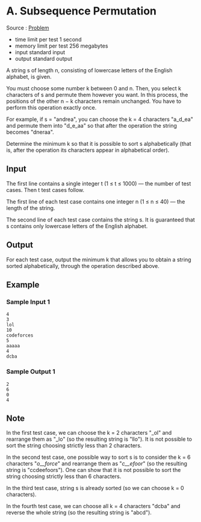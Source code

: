 # A. Subsequence Permutation

Source : [Problem](https://codeforces.com/problemset/problem/1552/A)

- time limit per test 1 second
- memory limit per test 256 megabytes
- input standard input
- output standard output

A string s of length n, consisting of lowercase letters of the English alphabet, is given.

You must choose some number k between 0 and n. Then, you select k characters of s and permute them however you want. In this process, the positions of the other n − k characters remain unchanged. You have to perform this operation exactly once.

For example, if s = "andrea", you can choose the k = 4 characters "a_d_ea" and permute them into "d_e_aa" so that after the operation the string becomes "dneraa".

Determine the minimum k so that it is possible to sort s alphabetically (that is, after the operation its characters appear in alphabetical order).

## Input

The first line contains a single integer t (1 ≤ t ≤ 1000) — the number of test cases. Then t
test cases follow.

The first line of each test case contains one integer n (1 ≤ n ≤ 40) — the length of the string.

The second line of each test case contains the string s. It is guaranteed that s contains only lowercase letters of the English alphabet.

## Output

For each test case, output the minimum k that allows you to obtain a string sorted alphabetically, through the operation described above.

## Example

### Sample Input 1

    4
    3
    lol
    10
    codeforces
    5
    aaaaa
    4
    dcba

### Sample Output 1

    2
    6
    0
    4

## Note

In the first test case, we can choose the k = 2 characters "\_ol" and rearrange them as "\_lo" (so the resulting string is "llo"). It is not possible to sort the string choosing strictly less than 2 characters.

In the second test case, one possible way to sort s is to consider the k = 6 characters "_o\_\_force_" and rearrange them as "_c\_\_efoor_" (so the resulting string is "ccdeefoors"). One can show that it is not possible to sort the string choosing strictly less than 6 characters.

In the third test case, string s is already sorted (so we can choose k = 0 characters).

In the fourth test case, we can choose all k = 4 characters "dcba" and reverse the whole string (so the resulting string is "abcd").
